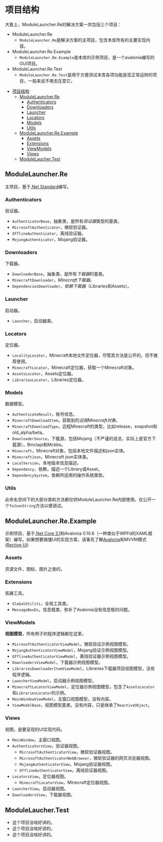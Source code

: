 # 项目结构

大致上，ModuleLauncher.Re的解决方案一共包括三个项目：

+ ModuleLauncher.Re
  + `ModuleLauncher.Re`是解决方案的主项目，包含本库所有的主要实现内容。
+ ModuleLauncher.Re.Example
  + `ModuleLauncher.Re.Example`是本库的示例项目，是一个avalonia编写的GUI项目。
+ ModuleLauncher.Re.Test
  + `ModuleLauncher.Re.Test`是用于方便测试本库各项功能是否正常运转的项目，一般来说不用去在意它。

- [项目结构](#项目结构)
  - [ModuleLauncher.Re](#modulelauncherre)
    - [Authenticators](#authenticators)
    - [Downloaders](#downloaders)
    - [Launcher](#launcher)
    - [Locators](#locators)
    - [Models](#models)
    - [Utils](#utils)
  - [ModuleLauncher.Re.Example](#modulelauncherreexample)
    - [Assets](#assets)
    - [Extensions](#extensions)
    - [ViewModels](#viewmodels)
    - [Views](#views)
  - [ModuleLaucher.Test](#modulelauchertest)

## ModuleLauncher.Re

主项目，基于[.Net Standard](https://docs.microsoft.com/en-us/dotnet/standard/net-standard)编写。

### Authenticators

验证器。

+ `AuthenticatorBase`，抽象类，是所有*验证器*类型的基类。
+ `MicrosoftAuthenticator`，微软验证器。
+ `OfflineAuthenticator`，离线验证器。
+ `MojangAuthenticator`，Mojang验证器。

### Downloaders

下载器。

+ `DownloaderBase`，抽象类，是所有*下载器*的基类。
+ `MinecraftDownloader`，*Minecraft下载器*。
+ `DependenciesDownloader`，*依赖下载器*（Libraries和Assets）。

### Launcher

启动器。

+ `Launcher`，启动器类。

### Locators

定位器。

+ `LocalityLocator`，Minecraft本地文件定位器，尽管其方法是公开的，但不推荐使用。
+ `MinecraftLocator`，Minecraft定位器，获取一个Minecraft对象。
+ `AssetsLocator`，Assets定位器。
+ `LibrariesLocator`，Libraries定位器。

### Models

数据模型。

 + `AuthenticateResult`，账号信息。
 + `MinecraftDownloadItem`，获取到的*远程Minecraft对象*。
 + `MinecraftDownloadType`，远程Minecraft的类型，比如release，snapshot和old_alpha/beta。
 + `DownloaderSource`，下载源，包括Mojang（不严谨的说法，实际上是官方下载源），Bmclapi和Mcbbs。
 + `Minecraft`，Minecraft对象，包括本地文件描述和json实体。
 + `MinecraftJson`，Minecraft json实体类。
 + `LocalVersion`，本地版本信息描述。
 + `Dependency`，依赖，描述一个Library或Asset。
 + `DependencySystem`，依赖所适用的操作系统类型。

### Utils

此命名空间下的大部分类和方法都仅供ModuleLauncher.Re内部使用，仅公开一个`ToJsonString`方法以便调试。

## ModuleLauncher.Re.Example

示例项目，基于[.Net Core 3.1](https://dotnet.microsoft.com/download/dotnet/3.1)和Avalonia 0.10.6（一种类似于WPFd的XAML框架）编写。如果想要搞懂UI的实现方案，请事先了解[Avalonia](https://avaloniaui.net/)和MVVM模式([Rective UI](https://www.reactiveui.net/))

### Assets

资源文件，图标、图片之类的。

### Extensions

拓展工具。

+ `GlobalUtiliti`，全局工具类。
+ `MessageBoxEx`，信息框类，弥补了Avalonia没有信息框的问题。

### ViewModels

**视图模型**，所有例子的程序逻辑都在这里。

+ `MicrosoftAuthenticatorViewModel`，微软验证示例视图模型。
+ `MojangAuthenticatorViewModel`，Mojang验证示例视图模型。
+ `OfflineAuthenticatorViewModel`，离线验证器示例视图模型。
+ `DownloadersViewModel`，下载器示例视图模型。
+ `LibrariesDownloaderItemViewModel`，Libraries下载器项目视图模型，没有程序逻辑。
+ `LauncherViewModel`，启动器示例视图模型。
+ `MinecraftLocatorViewModel`，定位器示例视图模型，包含了`AssetsLocator`和`LibrariesLocator`的示例。
+ `MainWindowViewModel`，主窗口视图模型，没有内容。
+ `ViewModelBase`，视图模型基类，没有内容，只是继承了`ReactiveObject`。 

### Views

视图，是要呈现的UI实现代码。

+ `MainWindow`，主窗口视图。
+ `AuthenticatorsView`，验证器视图。
  + `MicrosoftAuthenticatorView`，微软验证器视图。
  + `MicrosoftAuthenticatorWebBrowser`，微软验证器的网页浏览器视图。
  + `MojangAuthenticatorView`，Mojang验证器视图。
  + `OfflineAuthenticatorView`，离线验证器视图。
+ `LocatorsView`，定位器视图。
  + `MinecraftLocatorView`，Minecraft定位器视图。
+ `LauncherView`，启动器视图。
+ `DownloadersView`，下载器视图。

## ModuleLaucher.Test

+ 这个项目没啥好讲的。
+ 这个项目没啥好讲的。
+ 这个项目没啥好讲的。